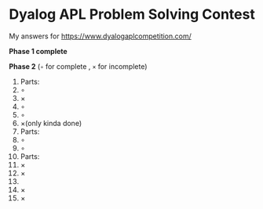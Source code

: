 # Dyalog APL Problem Solving Contest

My answers for https://www.dyalogaplcompetition.com/

**Phase 1 complete**

**Phase 2**
(`∘` for complete , `×` for incomplete)
1. Parts:
 1. ∘
 2. ×
2. ∘
3. ∘
4. ×(only kinda done)
5. Parts:
 1. ∘
 2. ∘
6. Parts:
 1. ×
 2. ×
7.
 1. ×
 2. ×
